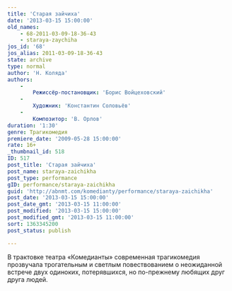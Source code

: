```yaml
---
title: 'Старая зайчиха'
date: '2013-03-15 15:00:00'
old_names:
    - 68-2011-03-09-18-36-43
    - staraya-zaychiha
jos_id: '68'
jos_alias: 2011-03-09-18-36-43
state: archive
type: normal
author: 'Н. Коляда'
authors:
    -
        Режиссёр-постановщик: 'Борис Войцеховский'
    -
        Художник: 'Константин Соловьёв'
    -
        Композитор: 'В. Орлов'
duration: '1:30'
genre: Трагикомедия
premiere_date: '2009-05-28 15:00:00'
rate: 16+
_thumbnail_id: 518
ID: 517
post_title: 'Старая зайчиха'
post_name: staraya-zaichikha
post_type: performance
gID: performance/staraya-zaichikha
guid: 'http://abnmt.com/komedianty/performance/staraya-zaichikha'
post_date: '2013-03-15 15:00:00'
post_date_gmt: '2013-03-15 11:00:00'
post_modified: '2013-03-15 15:00:00'
post_modified_gmt: '2013-03-15 11:00:00'
sort: 1363345200
post_status: publish

---
```


В трактовке театра «Комедианты» современная трагикомедия прозвучала трогательным и светлым повествованием о неожиданной встрече двух одиноких, потерявшихся, но по-прежнему любящих друг друга людей.